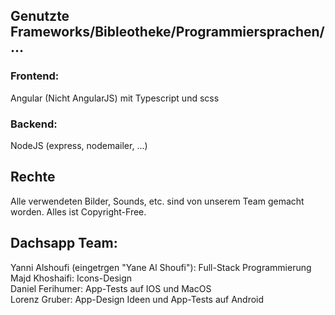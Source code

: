 ## Genutzte Frameworks/Bibleotheke/Programmiersprachen/...

### Frontend:

Angular (Nicht AngularJS) mit Typescript und scss

### Backend:

NodeJS (express, nodemailer, ...)

## Rechte

Alle verwendeten Bilder, Sounds, etc. sind von unserem Team gemacht worden. Alles ist Copyright-Free.

## Dachsapp Team:

Yanni Alshoufi (eingetrgen "Yane Al Shoufi"): Full-Stack Programmierung  
Majd Khoshaifi: Icons-Design  
Daniel Ferihumer: App-Tests auf IOS und MacOS  
Lorenz Gruber: App-Design Ideen und App-Tests auf Android
